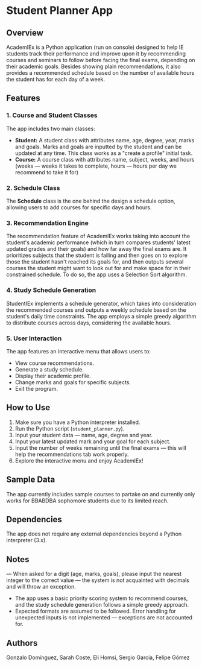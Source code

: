 # Student Planner App

## Overview

AcademIEx is a Python application (run on console) designed to help IE students track their performance and improve upon it by recommending courses and seminars to follow before facing the final exams, depending on their academic goals. Besides showing plain recommendations, it also provides a recommended schedule based on the number of available hours the student has for each day of a week.

## Features

### 1. Course and Student Classes

The app includes two main classes:

- **Student:** A student class with attributes name, age, degree, year, marks and goals. Marks and goals are inputted by the student and can be updated at any time. This class works as a "create a profile" initial task.
- **Course:** A course class with attributes name, subject, weeks, and hours (weeks — weeks it takes to complete, hours — hours per day we recommend to take it for)

### 2. Schedule Class

The **Schedule** class is the one behind the design a schedule option, allowing users to add courses for specific days and hours.

### 3. Recommendation Engine

The recommendation feature of AcademIEx works taking into account the student's academic performance (which in turn compares students' latest updated grades and their goals) and how far away the final exams are. It prioritizes subjects that the student is failing and then goes on to explore those the student hasn't reached its goals for, and then outputs several courses the student might want to look out for and make space for in their constrained schedule. To do so, the app uses a Selection Sort algorithm.

### 4. Study Schedule Generation

StudentIEx implements a schedule generator, which takes into consideration the recommended courses and outputs a weekly schedule based on the student's daily time constraints. The app employs a simple greedy algorithm to distribute courses across days, considering the available hours.

### 5. User Interaction

The app features an interactive menu that allows users to:

- View course recommendations.
- Generate a study schedule.
- Display their academic profile.
- Change marks and goals for specific subjects.
- Exit the program.

## How to Use

1. Make sure you have a Python interpreter installed.
2. Run the Python script (`student_planner.py`).
3. Input your student data — name, age, degree and year.
4. Input your latest updated mark and your goal for each subject.
5. Input the number of weeks remaining until the final exams — this will help the recommendations tab work properly.
6. Explore the interactive menu and enjoy AcademIEx!

## Sample Data

The app currently includes sample courses to partake on and currently only works for BBABDBA sophomore students due to its limited reach.

## Dependencies

The app does not require any external dependencies beyond a Python interpreter (3.x).

## Notes

— When asked for a digit (age, marks, goals), please input the nearest integer to the correct value — the system is not acquainted with decimals and will throw an exception.
- The app uses a basic priority scoring system to recommend courses, and the study schedule generation follows a simple greedy approach.
- Expected formats are assumed to be followed. Error handling for unexpected inputs is not implemented — exceptions are not accounted for.

## Authors

Gonzalo Domínguez, Sarah Coste, Eli Homsi, Sergio García, Felipe Gómez
